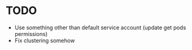 # TODO 
* Use something other than default service account (update get pods permissions)
* Fix clustering somehow